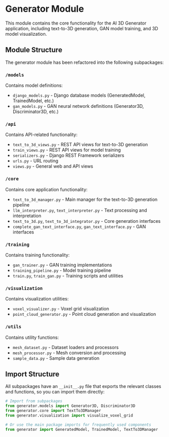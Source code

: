 # Generator Module

This module contains the core functionality for the AI 3D Generator application, including text-to-3D generation, GAN model training, and 3D model visualization.

## Module Structure

The generator module has been refactored into the following subpackages:

### `/models`
Contains model definitions:
- `django_models.py` - Django database models (GeneratedModel, TrainedModel, etc.)
- `gan_models.py` - GAN neural network definitions (Generator3D, Discriminator3D, etc.)

### `/api`
Contains API-related functionality:
- `text_to_3d_views.py` - REST API views for text-to-3D generation
- `train_views.py` - REST API views for model training
- `serializers.py` - Django REST Framework serializers
- `urls.py` - URL routing
- `views.py` - General web and API views

### `/core`
Contains core application functionality:
- `text_to_3d_manager.py` - Main manager for the text-to-3D generation pipeline
- `llm_interpreter.py`, `text_interpreter.py` - Text processing and interpretation
- `text_to_3d.py`, `text_to_3d_integrator.py` - Core generation interfaces
- `complete_gan_text_interface.py`, `gan_text_interface.py` - GAN interfaces

### `/training`
Contains training functionality:
- `gan_trainer.py` - GAN training implementations
- `training_pipeline.py` - Model training pipeline
- `train.py`, `train_gan.py` - Training scripts and utilities

### `/visualization`
Contains visualization utilities:
- `voxel_visualizer.py` - Voxel grid visualization
- `point_cloud_generator.py` - Point cloud generation and visualization

### `/utils`
Contains utility functions:
- `mesh_dataset.py` - Dataset loaders and processors
- `mesh_processor.py` - Mesh conversion and processing
- `sample_data.py` - Sample data generation

## Import Structure

All subpackages have an `__init__.py` file that exports the relevant classes and functions, so you can import them directly:

```python
# Import from subpackages
from generator.models import Generator3D, Discriminator3D
from generator.core import TextTo3DManager
from generator.visualization import visualize_voxel_grid

# Or use the main package imports for frequently used components
from generator import GeneratedModel, TrainedModel, TextTo3DManager
```
